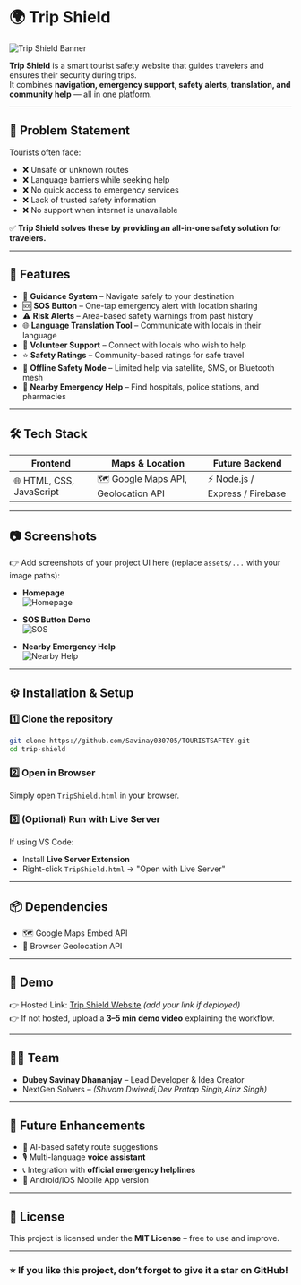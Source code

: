 # 🌍 Trip Shield  

![Trip Shield Banner](banner.png) <!-- Replace with your banner image -->

**Trip Shield** is a smart tourist safety website that guides travelers and ensures their security during trips.  
It combines **navigation, emergency support, safety alerts, translation, and community help** — all in one platform.  

---

## 📌 Problem Statement  

Tourists often face:  
- ❌ Unsafe or unknown routes  
- ❌ Language barriers while seeking help  
- ❌ No quick access to emergency services  
- ❌ Lack of trusted safety information  
- ❌ No support when internet is unavailable  

✅ **Trip Shield solves these by providing an all-in-one safety solution for travelers.**

---

## 🚀 Features  

- 🧭 **Guidance System** – Navigate safely to your destination  
- 🆘 **SOS Button** – One-tap emergency alert with location sharing  
- ⚠️ **Risk Alerts** – Area-based safety warnings from past history  
- 🌐 **Language Translation Tool** – Communicate with locals in their language  
- 🙌 **Volunteer Support** – Connect with locals who wish to help  
- ⭐ **Safety Ratings** – Community-based ratings for safe travel  
- 📡 **Offline Safety Mode** – Limited help via satellite, SMS, or Bluetooth mesh  
- 🏥 **Nearby Emergency Help** – Find hospitals, police stations, and pharmacies  

---

## 🛠️ Tech Stack  

| Frontend | Maps & Location | Future Backend |
|----------|-----------------|----------------|
| 🌐 HTML, CSS, JavaScript | 🗺️ Google Maps API, Geolocation API | ⚡ Node.js / Express / Firebase |

---

## 📷 Screenshots  

👉 Add screenshots of your project UI here (replace `assets/...` with your image paths):  

- **Homepage**  
  ![Homepage](dashboard.png)  

- **SOS Button Demo**  
  ![SOS](sos.png)  

- **Nearby Emergency Help**  
  ![Nearby Help](nearby.png)  

---

## ⚙️ Installation & Setup  

### 1️⃣ Clone the repository  
```bash
git clone https://github.com/Savinay030705/TOURISTSAFTEY.git
cd trip-shield
```

### 2️⃣ Open in Browser  
Simply open `TripShield.html` in your browser.  

### 3️⃣ (Optional) Run with Live Server  
If using VS Code:  
- Install **Live Server Extension**  
- Right-click `TripShield.html` → "Open with Live Server"  

---

## 📦 Dependencies  

- 🗺️ Google Maps Embed API  
- 📍 Browser Geolocation API  

---

## 🎥 Demo  

👉 Hosted Link: [Trip Shield Website](#) *(add your link if deployed)*  
👉 If not hosted, upload a **3–5 min demo video** explaining the workflow.  

---

## 👨‍💻 Team  

- **Dubey Savinay Dhananjay** – Lead Developer & Idea Creator  
- NextGen Solvers – *(Shivam Dwivedi,Dev Pratap Singh,Airiz Singh)*  

---

## 🌟 Future Enhancements  

- 🤖 AI-based safety route suggestions  
- 🎙️ Multi-language **voice assistant**  
- 📞 Integration with **official emergency helplines**  
- 📱 Android/iOS Mobile App version  

---

## 📜 License  

This project is licensed under the **MIT License** – free to use and improve.  

---

### ⭐ If you like this project, don’t forget to give it a star on GitHub!
